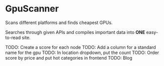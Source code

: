 # GpuScanner
Scans different platforms and finds cheapest GPUs.

Searches through given APIs and compiles important data into **ONE** easy-to-read site.

TODO: Create a score for each node
TODO: Add a column for a standard name for the gpu
TODO: In location dropdown, put the count
TODO: Order score by price and put hot categories in frontend
TODO: Blog
